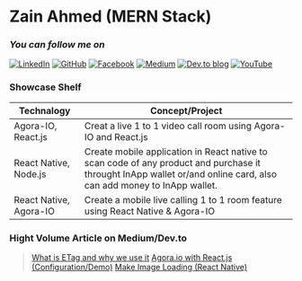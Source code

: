 # Zain Ahmed (MERN Stack)
### _You can follow me on_
[![LinkedIn](https://img.shields.io/badge/linkedin-%230077B5.svg?style=for-the-badge&logo=linkedin&logoColor=white)](https://www.linkedin.com/in/zain-ahmed-231349132/) [![GitHub](https://img.shields.io/badge/github-%23121011.svg?style=for-the-badge&logo=github&logoColor=white)]() [![Facebook](https://img.shields.io/badge/Facebook-%231877F2.svg?style=for-the-badge&logo=Facebook&logoColor=white)](https://github.com/zainbinfurqan) [![Medium](https://img.shields.io/badge/Medium-12100E?style=for-the-badge&logo=medium&logoColor=white)](https://medium.com/@zain-ahmed-5360) [![Dev.to blog](https://img.shields.io/badge/dev.to-0A0A0A?style=for-the-badge&logo=dev.to&logoColor=white)](https://dev.to/zainbinfurqan) [![YouTube](https://img.shields.io/badge/YarCoder-%23FF0000.svg?style=for-the-badge&logo=YouTube&logoColor=white)](https://www.youtube.com/channel/UCkaoWtBz6ioLbNwRzIco5Yg)

### Showcase Shelf
|Technalogy | Concept/Project |
| ------ | ------ |
| Agora-IO, React.js | Creat a live 1 to 1 video call room using Agora-IO and React.js |
| React Native, Node.js |Create mobile application in React native to scan code of any product and purchase it throught InApp wallet or/and online card, also can add money to InApp wallet.  |
| React Native, Agora-IO | Create a mobile live calling 1 to 1 room feature  using React Native & Agora-IO |

### Hight Volume Article on Medium/Dev.to
>  [What is ETag and why we use it](https://dev.to/zainbinfurqan/what-is-etag-and-why-we-use-it-15jd)
>  [Agora.io with React.js (Configuration/Demo)](https://dev.to/zainbinfurqan/agora-io-with-react-js-configuration-demo-2o7h)
>  [Make Image Loading (React Native)](https://zain-ahmed-5360.medium.com/make-image-loading-react-native-8929a744d242)

